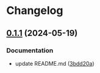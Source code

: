# Changelog

## [0.1.1](https://github.com/pythoninthegrass/xbar_github_trending/compare/v0.1.0...v0.1.1) (2024-05-19)


### Documentation

* update README.md ([3bdd20a](https://github.com/pythoninthegrass/xbar_github_trending/commit/3bdd20a7e4751ad1abe6293a761ce1059b732a97))
